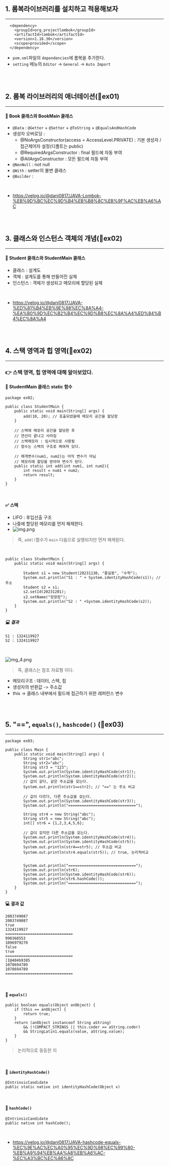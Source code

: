 ## 1. 롬복라이브러리를 설치하고 적용해보자
___
```
  <dependency>
    <groupId>org.projectlombok</groupId>
    <artifactId>lombok</artifactId>
    <version>1.18.30</version>
    <scope>provided</scope>
  </dependency>
```
 - `pom.xml`파일의 `dependencies`에 롬복을 추가한다.
- `setting` 메뉴의 `Editor` -> `General` -> `Auto Import`

<br>
<br>

## 2. 롬복 라이브러리의 애너테이션(📂ex01)
___

#### 💾 Book 클래스와 BookMain 클래스<br>
 
 - `@Data` : `@Getter` +  `@Setter` + `@ToString` + `@EqualsAndHashCode`
 - 생성자 오버로딩 :
   - @NoArgsConstructor(access = AccessLevel.PRIVATE) : 기본 생성자 / 접근제어자 설정(디폴트는 public)
   - @RequiredArgsConstructor : final 필드에 자동 부여
   - @AllArgsConstructor : 모든 필드에 자동 부여
 - `@NonNull` : not null
 - `@With` : setter의 불변 클래스
 - `@Builder` : 

<br>

- https://velog.io/@dani0817/JAVA-Lombok-%EB%9D%BC%EC%9D%B4%EB%B8%8C%EB%9F%AC%EB%A6%AC

<br>
<br>

## 3. 클래스와 인스턴스 객체의 개념(📂ex02)
___
#### 💾 Student 클래스와 StudentMain 클래스<br>
 - 클래스 : 설계도
 - 객체 : 설계도를 통해 만들어진 실체
 - 인스턴스 : 객체가 생성되고 메모리에 할당된 실체

<br>

- https://velog.io/@dani0817/JAVA-%ED%81%B4%EB%9E%98%EC%8A%A4-%EA%B0%9D%EC%B2%B4%EC%9D%B8%EC%8A%A4%ED%84%B4%EC%8A%A4

 <br>
<br>

## 4. 스택 영역과 힙 영역(📂ex02)
___

### 👉 스택 영역, 힙 영역에 대해 알아보았다.<br>
#### 💾 StudentMain 클래스 static 함수
````
package ex02;

public class StudentMain {
    public static void main(String[] args) {
        add(10, 20); // 호출되었을때 메모리 공간을 할당함
    }

    // 스택에 메모리 공간을 할당한 후
    // 연산이 끝나고 사라짐
    // 스택메모리 : 임시적으로 사용됨
    // 함수는 스택의 구조로 짜여져 있다.
    
    // 매개변수(num1, num2)는 아직 변수가 아님
    // 메모리에 할당을 받아야 변수가 된다.
    public static int add(int num1, int num2){
        int result = num1 + num2;
        return result;
    }
}
````
<br>

#### ✅ 스택
- LIFO : 후입선출 구조
- 나중에 할당된 메모리를 먼저 해제한다.
- ![img.png](src/main/java/ex01/img.png)
> 즉, `add()`함수가 `main` 다음으로 실행되지만 먼저 해제된다.

<br>

```
public class StudentMain {
    public static void main(String[] args) {

        Student s1 = new Student(20231130, "홍길동", "수학");
        System.out.println("S1 : " + System.identityHashCode(s1)); // 주소
        Student s2 = s1;
        s2.setId(20231201);
        s2.setName("장장장");
        System.out.println("S2 : " +System.identityHashCode(s2));
    }
}
```
##### 💻 결과
```
S1 : 1324119927
S2 : 1324119927
```

<br>

![img_4.png](src/main/java/ex01/img_4.png)
> 즉, 클래스는 참조 자료형 이다.

- 메모리구조 : 데이터, 스택, 힙
- 생성자의 반환값 -> 주소값
- this -> 클래스 내부에서 필드에 접근하기 위한 레퍼런스 변수

<br>
<br>



## 5. "==", `equals()`, `hashcode()` (📂ex03)
___

````
package ex03;

public class Main {
    public static void main(String[] args) {
        String str1="abc";
        String str2="abc";
        String str3 = "123";
        System.out.println(System.identityHashCode(str1));
        System.out.println(System.identityHashCode(str2));
        // 값이 같다, 같은 주소값을 갖는다.
        System.out.println(str1==str2); // "==" 는 주소 비교

        // 값이 다르다, 다른 주소값을 갖는다.
        System.out.println(System.identityHashCode(str3));
        System.out.println("==============================");

        String str4 = new String("abc");
        String str5 = new String("abc");
        int[] str6 = {1,2,3,4,5,6};

        // 값이 갖지만 다른 주소값을 갖는다.
        System.out.println(System.identityHashCode(str4));
        System.out.println(System.identityHashCode(str5));
        System.out.println(str4==str5); // 주소값 비교
        System.out.println(str4.equals(str5)); // true, 논리적비교


        System.out.println("==============================");
        System.out.println(str6);
        System.out.println(System.identityHashCode(str6));
        System.out.println(str6.hashCode());
        System.out.println("==============================");
    }
}
````
#### 💻 결과 값
```
2003749087
2003749087
true
1324119927
==============================
990368553
1096979270
false
true
==============================
[I@404b9385
1078694789
1078694789
==============================
```
<br>

#### 💾 `equals()`
```
public boolean equals(Object anObject) {
    if (this == anObject) {
        return true;
    }
    return (anObject instanceof String aString)
        && (!COMPACT_STRINGS || this.coder == aString.coder)
        && StringLatin1.equals(value, aString.value);
    }
}
```
> 논리적으로 동등한 지

<br>

#### 💾 `identityHashCode()`
```
@IntrinsicCandidate
public static native int identityHashCode(Object x)
```
<br>

#### 💾 `hashCode()`
```
@IntrinsicCandidate
public native int hashCode();
```
<br>

- https://velog.io/@dani0817/JAVA-hashcode-equals-%EC%9E%AC%EC%A0%95%EC%9D%98%EC%99%80-%EB%A9%94%EB%AA%A8%EB%A6%AC-%EC%A3%BC%EC%86%8C



